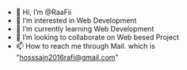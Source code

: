 - 👋 Hi, I’m @RaaFii
- 👀 I’m interested in Web Development 
- 🌱 I’m currently learning Web Development
- 💞️ I’m looking to collaborate on Web besed Project
- 📫 How to reach me through Mail. which is "hosssain2016rafi@gmail.com"

<!---
RaaFii/RaaFii is a ✨ special ✨ repository because its `README.md` (this file) appears on your GitHub profile.
You can click the Preview link to take a look at your changes.
--->
